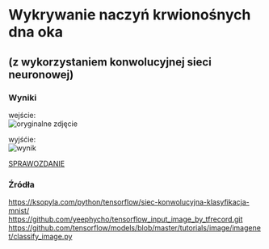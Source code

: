 # Wykrywanie naczyń krwionośnych dna oka
##  (z wykorzystaniem konwolucyjnej sieci neuronowej)

### Wyniki
wejście:  
![oryginalne zdjęcie](https://lh3.googleusercontent.com/e02KxGTm_HRaqqqOq6Hci5_pSXIVvsr6vAjwu9QuU_tfn8BPP2kx_BOZAR6BOZ2V8CEoiBW8nCNjEZE4AYCcG4-4XFqZd1X-Gh7g74uK "Oryginalne zdjęcie")

wyjśćie:  
![wynik](https://lh3.googleusercontent.com/7-9inDCisvcM3sJ_sWWxKvx-uxml3eW9YmQ1AMQ0ZFnWixc0GOfuM9la5LPDVHGJgGDNdBfflWi7MQcoziigOSqQhVX-ZLQvP4qQlPuR "Wynik")

[SPRAWOZDANIE](https://docs.google.com/document/d/1VwoBLVhhSUAlukRDVlKDSrkzMwL3otQ_-_XYR4BAYBY/edit?usp=sharing)

### Źródła

https://ksopyla.com/python/tensorflow/siec-konwolucyjna-klasyfikacja-mnist/
https://github.com/yeephycho/tensorflow_input_image_by_tfrecord.git
https://github.com/tensorflow/models/blob/master/tutorials/image/imagenet/classify_image.py
